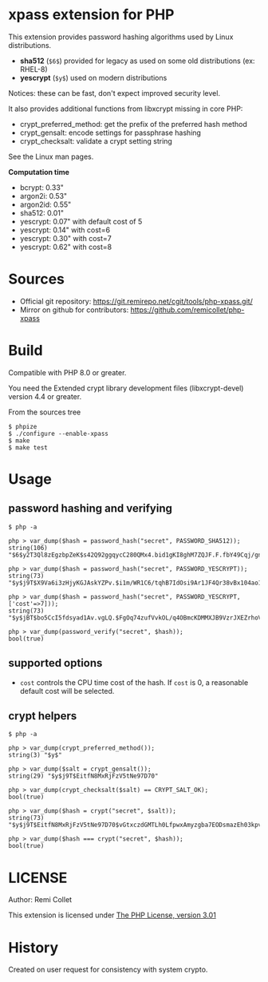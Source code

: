 # xpass extension for PHP

This extension provides password hashing algorithms used by Linux distributions.

* **sha512** (`$6$`) provided for legacy as used on some old distributions (ex: RHEL-8)
* **yescrypt** (`$y$`) used on modern distributions

Notices: these can be fast, don't expect improved security level.

It also provides additional functions from libxcrypt missing in core PHP:

* crypt_preferred_method: get the prefix of the preferred hash method
* crypt_gensalt: encode settings for passphrase hashing
* crypt_checksalt: validate a crypt setting string

See the Linux man pages.

**Computation time**

* bcrypt: 0.33"
* argon2i: 0.53"
* argon2id: 0.55"
* sha512: 0.01"
* yescrypt: 0.07" with default cost of 5
* yescrypt: 0.14" with cost=6
* yescrypt: 0.30" with cost=7
* yescrypt: 0.62" with cost=8

# Sources

* Official git repository: https://git.remirepo.net/cgit/tools/php-xpass.git/
* Mirror on github for contributors: https://github.com/remicollet/php-xpass

# Build

Compatible with PHP 8.0 or greater.

You need the Extended crypt library development files (libxcrypt-devel)
version 4.4 or greater.

From the sources tree

    $ phpize
    $ ./configure --enable-xpass
    $ make
    $ make test

# Usage

## password hashing and verifying

    $ php -a

    php > var_dump($hash = password_hash("secret", PASSWORD_SHA512));
    string(106) "$6$y2T3Ql8zEgzbpZeK$s42Q92ggqycC280QMx4.bid1gKI8ghM7ZQJF.F.fbY49Cqj/gnS9h3CiOXyYh0pvtisqiNavSPJP8ZR9Ty7RX1"
    
    php > var_dump($hash = password_hash("secret", PASSWORD_YESCRYPT));
    string(73) "$y$j9T$X9Va6i3zHjyKGJAskYZPv.$i1m/WR1C6/tqhB7IdOsi9Ar1JF4Qr38vBx104ao1OS5"

    php > var_dump($hash = password_hash("secret", PASSWORD_YESCRYPT, ['cost'=>7]));
    string(73) "$y$jBT$bo5CcI5fdsyad1Av.vgLQ.$FgOq74zufVvkOL/q4OBmcKDMMXJB9VzrJXEZrhoVjf6"

    php > var_dump(password_verify("secret", $hash));
    bool(true)

## supported options

* `cost` controls the CPU time cost of the hash. If `cost` is 0, a reasonable default cost will be selected.

## crypt helpers

    $ php -a

    php > var_dump(crypt_preferred_method());
    string(3) "$y$"

    php > var_dump($salt = crypt_gensalt());
    string(29) "$y$j9T$EitfN8MxRjFzV5tNe97D70"

    php > var_dump(crypt_checksalt($salt) == CRYPT_SALT_OK);
    bool(true)

    php > var_dump($hash = crypt("secret", $salt));
    string(73) "$y$j9T$EitfN8MxRjFzV5tNe97D70$vGtxczdGMTLh0LfpwxAmyzgba7EODsmazEh03kpvbh3"

    php > var_dump($hash === crypt("secret", $hash));
    bool(true)

# LICENSE

Author: Remi Collet

This extension is licensed under [The PHP License, version 3.01](http://www.php.net/license/3_01.txt)

# History

Created on user request for consistency with system crypto.
